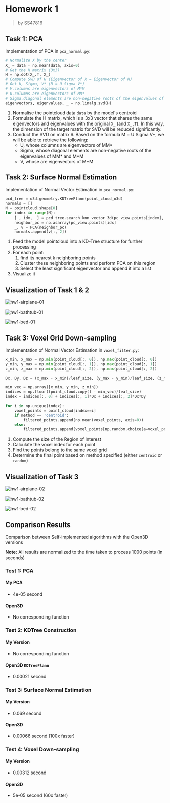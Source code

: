 # Homework 1

> by SS47816



## Task 1: PCA

Implementation of PCA in `pca_normal.py`:
```python
# Normalize X by the center
X_ = data - np.mean(data, axis=0)
# Get the H matrix (3x3)
H = np.dot(X_.T, X_)
# Compute SVD of H (Eigenvector of X = Eigenvector of H)
# Get U, Sigma, V* (M = U Sigma V*)
# V.columns are eigenvectors of M*M
# U.columns are eigenvectors of MM*
# Sigma.diagonal elements are non-negative roots of the eigenvalues of MM* and M*M
eigenvectors, eigenvalues, _ = np.linalg.svd(H)
```

1. Normalise the pointcloud data `data` by the model's centroid
2. Formulate the H matrix, which is a 3x3 vector that shares the same eigenvectors and eigenvalues with the original `X_` (and `X_.T`). In this way, the dimension of the target matrix for SVD will be reduced significantly.
3. Conduct the SVD on matrix `H`. Based on the formula M = U Sigma V*, we will be able to retrieve the following:
    * U, whose columns are eigenvectors of MM*
    * Sigma, whose diagonal elements are non-negative roots of the eigenvalues of MM* and M*M
    * V, whose are eigenvectors of M*M



## Task 2: Surface Normal Estimation

Implementation of Normal Vector Estimation in `pca_normal.py`:
```python
pcd_tree = o3d.geometry.KDTreeFlann(point_cloud_o3d)
normals = []
N = pointcloud.shape[0]
for index in range(N):
    [_, idx, _] = pcd_tree.search_knn_vector_3d(pc_view.points[index], 21)
    neighbor_pc = np.asarray(pc_view.points)[idx]
    _, v = PCA(neighbor_pc)
    normals.append(v[:, 2])
```

1. Feed the model pointcloud into a KD-Tree structure for further processing
2. For each point:
   1. find its nearest k neighboring points
   2. Cluster these neighboring points and perform PCA on this region
   3. Select the least significant eigenvector and append it into a list
3. Visualize it

## Visualization of Task 1 & 2

![hw1-airplane-01](pics/hw1-airplane-01.png)

![hw1-bathtub-01](pics/hw1-bathtub-01.png)

![hw1-bed-01](pics/hw1-bed-01.png)

## Task 3: Voxel Grid Down-sampling

Implementation of Normal Vector Estimation in `voxel_filter.py`:

```python
x_min, x_max = np.min(point_cloud[:, 0]), np.max(point_cloud[:, 0])
y_min, y_max = np.min(point_cloud[:, 1]), np.max(point_cloud[:, 1])
z_min, z_max = np.min(point_cloud[:, 2]), np.max(point_cloud[:, 2])

Dx, Dy, Dz = (x_max - x_min)/leaf_size, (y_max - y_min)/leaf_size, (z_max - z_min)/leaf_size

min_vec = np.array([x_min, y_min, z_min])
indices = np.floor((point_cloud.copy() - min_vec)/leaf_size)
index = indices[:, 0] + indices[:, 1]*Dx + indices[:, 2]*Dx*Dy

for i in np.unique(index):
    voxel_points = point_cloud[index==i]
    if method == 'centroid':
        filtered_points.append(np.mean(voxel_points, axis=0))
    else:
        filtered_points.append(voxel_points[np.random.choice(a=voxel_points.shape[0])])
```

1. Compute the size of the Region of Interest
2. Calculate the voxel index for each point
3. Find the points belong to the same voxel grid
4. Determine the final point based on method specified (either `centroid` or `random`)

## Visualization of Task 3

![hw1-airplane-02](pics/hw1-airplane-02.png)

![hw1-bathtub-02](pics/hw1-bathtub-02.png)

![hw1-bed-02](pics/hw1-bed-02.png)

## Comparison Results

Comparison between Self-implemented algorithms with the Open3D versions

**Note:** All results are normalized to the time taken to process 1000 points (in seconds)



### Test 1: PCA

#### My PCA

* 4e-05 second

#### Open3D

* No corresponding function



### Test 2: KDTree Construction

#### My Version

* No corresponding function

#### Open3D `KDTreeFlann`

* 0.00021 second



### Test 3: Surface Normal Estimation

#### My Version

* 0.069 second

#### Open3D

* 0.00066 second (100x faster)



### Test 4: Voxel Down-sampling

#### My Version

* 0.00312 second

#### Open3D

* 5e-05 second (60x faster)



